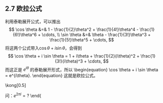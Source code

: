 ## 2.7 欧拉公式

利用泰勒展开公式，可以推出
$$
\cos \theta &=& 1 - \frac{1}{2}\theta^2 + \frac{1}{4!}\theta^4 - \frac{1}{6!}\theta^6 + \cdots, \\
\sin \theta &=& \theta - \frac{1}{3!}\theta^3 + \frac{1}{5!}\theta^5 + \cdots,
$$
将这两个公式带入$\cos \theta + i \sin \theta$，会得到
$$
\cos \theta + i \sin \theta = 1 + i\theta + \frac{1}{2}(i\theta)^2 + \frac{1}{3!}(i\theta)^3 + \cdots,
$$
而这正是 $e^{i\theta}$ 的泰勒展开形式，所以
\begin{equation}
\cos \theta + i \sin \theta = e^{i\theta}.
\end{equation}
这就是欧拉公式。

\kong[0.5]

问：$e^{2\pi i} = ?$
\end{